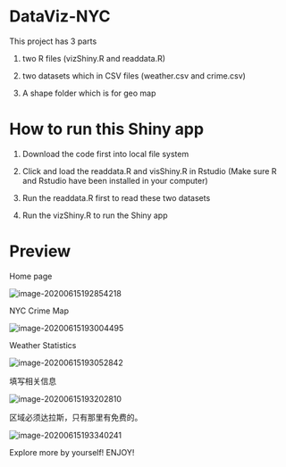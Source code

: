 # DataViz-NYC

This project has 3 parts

1. two R files (vizShiny.R and readdata.R)

2. two datasets which in CSV files (weather.csv and crime.csv)

3. A shape folder which is for geo map

# How to run this Shiny app

1. Download the code first into local file system

2. Click and load the readdata.R and visShiny.R in Rstudio (Make sure R and Rstudio have been installed in your computer)

3. Run the readdata.R first to read these two datasets

4. Run the vizShiny.R to run the Shiny app

# Preview

Home page

![image-20200615192854218](img/README/image-20200615192854218.png)

NYC Crime Map

![image-20200615193004495](img/README/image-20200615193004495.png)

Weather Statistics

![image-20200615193052842](img/README/image-20200615193052842.png)

填写相关信息

![image-20200615193202810](img/README/image-20200615193202810.png)

区域必须达拉斯，只有那里有免费的。

![image-20200615193340241](img/README/image-20200615193340241.png)

Explore more by yourself! 
ENJOY!
